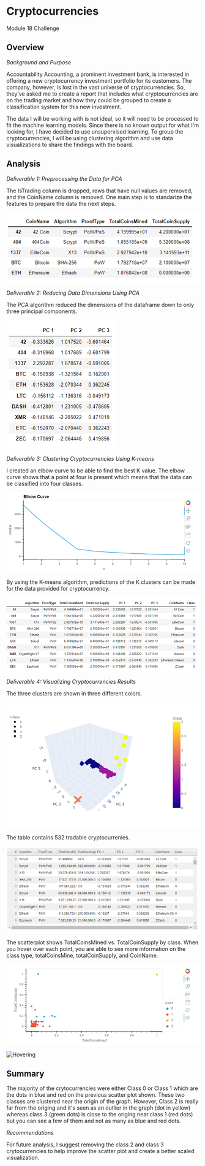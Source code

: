 # Cryptocurrencies
Module 18 Challenge

## Overview

*Background and Purpose*

Accountability Accounting, a prominent investment bank, is interested in offering a new cryptocurrency investment portfolio for its customers. The company, however, is lost in the vast universe of cryptocurrencies. So, they’ve asked me to create a report that includes what cryptocurrencies are on the trading market and how they could be grouped to create a classification system for this new investment.

The data I will be working with is not ideal, so it will need to be processed to fit the machine learning models. Since there is no known output for what I'm looking for, I have decided to use unsupervised learning. To group the cryptocurrencies, I will be using clustering algorithm and use data visualizations to share the findings with the board.

## Analysis

*Deliverable 1: Preprocessing the Data for PCA*

The IsTrading column is dropped, rows that have null values are removed, and the CoinName column is removed. One main step is to standarize the features to prepare the data the next steps.

![Data Preprocessing](https://github.com/nadiezhdamhb/Cryptocurrencies/blob/main/Resources/Deliverable1.png)


*Deliverable 2: Reducing Data Dimensions Using PCA*

The PCA algorithm reduced the dimensions of the dataframe down to only three principal components. 

![PCA Dimensions](https://github.com/nadiezhdamhb/Cryptocurrencies/blob/main/Resources/Deliverable2.png)


*Deliverable 3: Clustering Cryptocurrencies Using K-means*

I created an elbow curve to be able to find the best K value. The elbow curve shows that a point at four is present which means that the data can be classified into four classes. 

![Elbow Curve](https://github.com/nadiezhdamhb/Cryptocurrencies/blob/main/Resources/Deliverable3.png)

By using the K-means algorithm, predictions of the K clusters can be made for the data provided for cryptocurrency.

![Table](https://github.com/nadiezhdamhb/Cryptocurrencies/blob/main/Resources/Deliverable3_df.png)

*Deliverable 4: Visualizing Cryptocurrencies Results*

The three clusters are shown in three different colors. 

![Clusters](https://github.com/nadiezhdamhb/Cryptocurrencies/blob/main/Resources/Deliverable4_fig.png)

The table contains 532 tradable cryptocurrenies.

![Table of Tradable Crypto](https://github.com/nadiezhdamhb/Cryptocurrencies/blob/main/Resources/Deliverable4_table.png)

The scatterplot shows TotalCoinsMined vs. TotalCoinSupply by class. When you hover over each point, you are able to see more information on the class type, totalCoinsMine, totalCoinSupply, and CoinName.

![Scatter Plot](https://github.com/nadiezhdamhb/Cryptocurrencies/blob/main/Resources/Deliverable4_fig2.png)


![Hovering](https://user-images.githubusercontent.com/102566199/184518578-8fa80e98-5177-44a4-a26a-83b9f01a947f.png)

## Summary

The majority of the crytocurrencies were either Class 0 or Class 1 which are the dots in blue and red on the previous scatter plot shown. These two classes are clustered near the origin of the graph. However, Class 2 is really far from the origing and it's seen as an outlier in the graph (dot in yellow) whereas class 3 (green dots) is close to the origing near class 1 (red dots) but you can see a few of them and not as many as blue and red dots.


*Recommendations*

For future analysis, I suggest removing the class 2 and class 3 crytocurrencies to help improve the scatter plot and create a better scaled visualization. 
